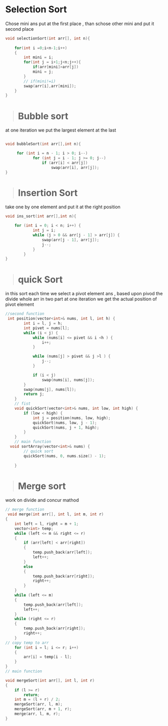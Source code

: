# Selection Sort
Chose mini ans put at the first place , than schose other mini and put it second place

```cpp
void selectionSort(int arr[], int n){
    
    for(int i =0;i<n-1;i++)
    {
        int mini = i;
        for(int j = i+1;j<n;j++){
            if(arr[mini]>arr[j])
            mini = j;
        }
        // if(mini!=i)
        swap(arr[i],arr[mini]);
    }
}
```
> # Bubble sort
at one iteration we put the largest element at the last
```cpp

void bubbleSort(int arr[],int n){

     for (int i = n - 1; i > 0; i--)
            for (int j = i - 1; j >= 0; j--)
                if (arr[i] < arr[j])
                    swap(arr[i], arr[j]);
}
```
> # Insertion Sort
take one by one element and put it at the right position

```cpp
void ins_sort(int arr[],int n){

    for (int i = 0; i < n; i++) {
            int j = i;
            while (j > 0 && arr[j - 1] > arr[j]) {
                swap(arr[j - 1], arr[j]);
                j--;
            }
        }
}
```
> # quick Sort
in this sort each time we select a pivot element ans , based upon pivod the divide whole arr in two part
at one iteration we get the actual position of pivot element

```cpp
//second function
 int position(vector<int>& nums, int l, int h) {
        int i = l, j = h;
        int pivet = nums[l];
        while (i < j) {
            while (nums[i] <= pivet && i <h ) {
                i++;
            }

            while (nums[j] > pivet && j >l ) {
                j--;
            }

            if (i < j)
                swap(nums[i], nums[j]);
        }
        swap(nums[j], nums[l]);
        return j;
    }
    // fist 
    void quickSort(vector<int>& nums, int low, int high) {
        if (low < high) {
            int j = position(nums, low, high);
            quickSort(nums, low, j - 1);
            quickSort(nums, j + 1, high);
        }
    }
    // main function
  void sortArray(vector<int>& nums) {
        // quick sort
        quickSort(nums, 0, nums.size() - 1);
       
    }
```

> # Merge sort 
work on divide and concur mathod

```cpp
// merge function
 void merge(int arr[], int l, int m, int r)
{
    int left = l, right = m + 1;
    vector<int> temp;
    while (left <= m && right <= r)
    {
        if (arr[left] < arr[right])
        {
            temp.push_back(arr[left]);
            left++;
        }
        else
        {
            temp.push_back(arr[right]);
            right++;
        }
    }
    while (left <= m)
    {
        temp.push_back(arr[left]);
        left++;
    }
    while (right <= r)
    {
        temp.push_back(arr[right]);
        right++;
    }
// copy temp to arr 
    for (int i = l; i <= r; i++)
    {
        arr[i] = temp[i - l];
    }
}
// main function

void mergeSort(int arr[], int l, int r)
{
    if (l >= r)
        return;
    int m = (l + r) / 2;
    mergeSort(arr, l, m);
    mergeSort(arr, m + 1, r);
    merge(arr, l, m, r);
}
```